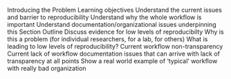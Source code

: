 Introducing the Problem
Learning objectives
Understand the current issues and barrier to reproducibility
Understand why the whole workflow is important
Understand documentation/organizational issues underpinning this
Section Outline
Discuss evidence for low levels of reproducibilty
Why is this a problem (for individual researchers, for a lab, for others)
What is leading to low levels of reproducibility?
Current workflow non-transparency
Current lack of workflow documentation
issues that can arrive with lack of transparency at all points
Show a real world example of ‘typical’ workflow with really bad organization
